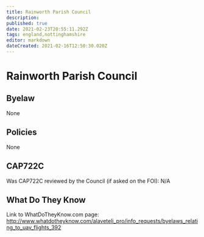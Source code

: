 ```yaml
---
title: Rainworth Parish Council
description: 
published: true
date: 2021-02-23T20:55:11.292Z
tags: england,nottinghamshire
editor: markdown
dateCreated: 2021-02-16T12:50:30.020Z
---
```


# Rainworth Parish Council

## Byelaw
None

## Policies
None

## CAP722C

Was CAP722C reviewed by the Council (if asked on the FOI): N/A

## What Do They Know

Link to WhatDoTheyKnow.com page:
http://www.whatdotheyknow.com/alaveteli_pro/info_requests/byelaws_relating_to_uav_flights_392


